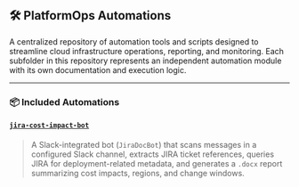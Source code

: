 
## 🛠️ PlatformOps Automations

A centralized repository of automation tools and scripts designed to streamline cloud infrastructure operations, reporting, and monitoring. Each subfolder in this repository represents an independent automation module with its own documentation and execution logic.

---

### 📦 Included Automations

#### [`jira-cost-impact-bot`](https://github.com/ShreyasJfrog/PlatformOps_Automations/tree/main/jira-cost-impact-bot)

> A Slack-integrated bot (`JiraDocBot`) that scans messages in a configured Slack channel, extracts JIRA ticket references, queries JIRA for deployment-related metadata, and generates a `.docx` report summarizing cost impacts, regions, and change windows.

